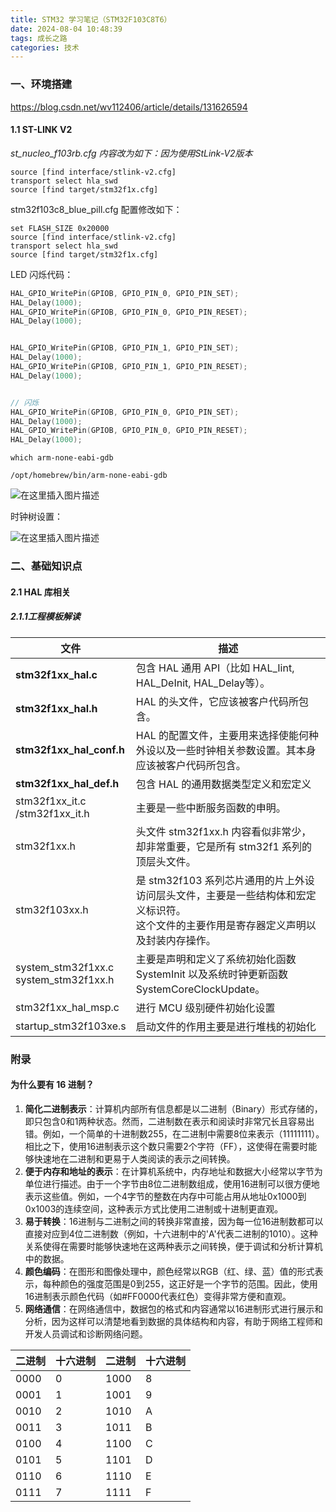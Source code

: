 ```yaml
---
title: STM32 学习笔记（STM32F103C8T6）
date: 2024-08-04 10:48:39
tags: 成长之路
categories: 技术
---
```




### 一、环境搭建

https://blog.csdn.net/wv112406/article/details/131626594



<!--more-->



#### 1.1 ST-LINK V2

*st_nucleo_f103rb.cfg 内容改为如下：因为使用StLink-V2版本*

```
source [find interface/stlink-v2.cfg]
transport select hla_swd
source [find target/stm32f1x.cfg]
```



stm32f103c8_blue_pill.cfg 配置修改如下：

```
set FLASH_SIZE 0x20000
source [find interface/stlink-v2.cfg]
transport select hla_swd
source [find target/stm32f1x.cfg]
```



LED 闪烁代码：

```c
HAL_GPIO_WritePin(GPIOB, GPIO_PIN_0, GPIO_PIN_SET);
HAL_Delay(1000);
HAL_GPIO_WritePin(GPIOB, GPIO_PIN_0, GPIO_PIN_RESET);
HAL_Delay(1000);


HAL_GPIO_WritePin(GPIOB, GPIO_PIN_1, GPIO_PIN_SET);
HAL_Delay(1000);
HAL_GPIO_WritePin(GPIOB, GPIO_PIN_1, GPIO_PIN_RESET);
HAL_Delay(1000);


// 闪烁
HAL_GPIO_WritePin(GPIOB, GPIO_PIN_0, GPIO_PIN_SET);
HAL_Delay(1000);
HAL_GPIO_WritePin(GPIOB, GPIO_PIN_0, GPIO_PIN_RESET);
HAL_Delay(1000);
```





```
which arm-none-eabi-gdb

/opt/homebrew/bin/arm-none-eabi-gdb
```



![在这里插入图片描述](http://img.boomclap.cn/uPic/202407/1722354537041naXXqg.jpeg)



时钟树设置：


![在这里插入图片描述](http://img.boomclap.cn/uPic/202407/1721844659745tDIGxx.jpeg)





### 二、基础知识点

#### 2.1 HAL 库相关

##### 2.1.1工程模板解读

| 文件                                       | 描述                                                         |
| ------------------------------------------ | ------------------------------------------------------------ |
| **stm32f1xx_hal.c**                        | 包含 HAL 通用 API（比如 HAL_Iint, HAL_DeInit, HAL_Delay等）。 |
| **stm32f1xx_hal.h**                        | HAL 的头文件，它应该被客户代码所包含。                       |
| **stm32f1xx_hal_conf.h**                   | HAL 的配置文件，主要用来选择使能何种外设以及一些时钟相关参数设置。其本身应该被客户代码所包含。 |
| **stm32f1xx_hal_def.h**                    | 包含 HAL 的通用数据类型定义和宏定义                          |
| stm32f1xx_it.c<br />/stm32f1xx_it.h        | 主要是一些中断服务函数的申明。                               |
| stm32f1xx.h                                | 头文件 stm32f1xx.h 内容看似非常少，却非常重要，它是所有 stm32f1 系列的顶层头文件。 |
| stm32f103xx.h                              | 是 stm32f103 系列芯片通用的片上外设访问层头文件，主要是一些结构体和宏定义标识符。<br />这个文件的主要作用是寄存器定义声明以及封装内存操作。 |
| system_stm32f1xx.c<br />system_stm32f1xx.h | 主要是声明和定义了系统初始化函数 SystemInit 以及系统时钟更新函数 SystemCoreClockUpdate。 |
| stm32f1xx_hal_msp.c                        | 进行 MCU 级别硬件初始化设置                                  |
| startup_stm32f103xe.s                      | 启动文件的作用主要是进行堆栈的初始化                         |









### 附录

#### 为什么要有 16 进制？

1. **简化二进制表示**：计算机内部所有信息都是以二进制（Binary）形式存储的，即只包含0和1两种状态。然而，二进制数在表示和阅读时非常冗长且容易出错。例如，一个简单的十进制数255，在二进制中需要8位来表示（11111111）。相比之下，使用16进制表示这个数只需要2个字符（FF），这使得在需要时能够快速地在二进制和更易于人类阅读的表示之间转换。
2. **便于内存和地址的表示**：在计算机系统中，内存地址和数据大小经常以字节为单位进行描述。由于一个字节由8位二进制数组成，使用16进制可以很方便地表示这些值。例如，一个4字节的整数在内存中可能占用从地址0x1000到0x1003的连续空间，这种表示方式比使用二进制或十进制更直观。
3. **易于转换**：16进制与二进制之间的转换非常直接，因为每一位16进制数都可以直接对应到4位二进制数（例如，十六进制中的'A'代表二进制的1010）。这种关系使得在需要时能够快速地在这两种表示之间转换，便于调试和分析计算机中的数据。
4. **颜色编码**：在图形和图像处理中，颜色经常以RGB（红、绿、蓝）值的形式表示，每种颜色的强度范围是0到255，这正好是一个字节的范围。因此，使用16进制表示颜色代码（如#FF0000代表红色）变得非常方便和直观。
5. **网络通信**：在网络通信中，数据包的格式和内容通常以16进制形式进行展示和分析，因为这样可以清楚地看到数据的具体结构和内容，有助于网络工程师和开发人员调试和诊断网络问题。

| 二进制 | 十六进制 | 二进制 | 十六进制 |
| ------ | -------- | ------ | -------- |
| 0000   | 0        | 1000   | 8        |
| 0001   | 1        | 1001   | 9        |
| 0010   | 2        | 1010   | A        |
| 0011   | 3        | 1011   | B        |
| 0100   | 4        | 1100   | C        |
| 0101   | 5        | 1101   | D        |
| 0110   | 6        | 1110   | E        |
| 0111   | 7        | 1111   | F        |







































